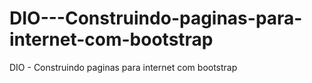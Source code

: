 # DIO---Construindo-paginas-para-internet-com-bootstrap
DIO - Construindo paginas para internet com bootstrap
